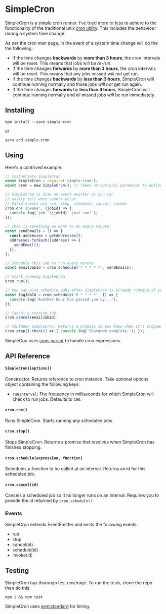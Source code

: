 # SimpleCron

SimpleCron is a simple cron runner. I've tried more or less to adhere to the functionality of the traditional unix [cron utility](http://man7.org/linux/man-pages/man8/cron.8.html). This includes the behaviour during a system time change.

As per the cron man page, in the event of a system time change will do the the following:

- If the time changes **backwards** by **more than 3 hours**, the cron intervals will be reset. This means that jobs will be _re-run_.
- If the time changes **forwards** by  **more than 3 hours**, the cron intervals will be reset. This means that any jobs missed _will not_ get run.
- If the time changes **backwards** by **less than 3 hours**, SimpleCron will continue running normally and those jobs _will not_ get run again.
- If the time changes **forwards** by **less than 3 hours**, SimpleCron will continue running normally and all missed jobs _will_ be run immediately. 



## Installing

```
npm install --save simple-cron
```
or
```
yarn add simple-cron
```

## Using

Here's a contrived example:

```javascript
// Instantiate SimpleCron
const SimpleCron = require('simple-cron');
const cron = new SimpleCron(); // Takes an optional parameter to define runInterval

// SimpleCron is also an event emitter so you can
// easily tell when events occur.
// Valid events are run, stop, schedule, cancel, invoke
cron.on('invoke', (jobId) => {
  console.log(`job '${jobId}' just ran!`);
});

// This is something we want to do every minute
const sendEmails = () => {
  const addresses = getAddresses();
  addresses.forEach((address) => {
    sendEmail();
  });
};

// Schedule this job to run every minute
const emailJobId = cron.schedule('* * * * *', sendEmails);

// Start running SimpleCron
cron.run();

// You can also schedule jobs after SimpleCron is already running if you want
const logJobId = cron.schedule('0 * * * *', () => {
  console.log('Another hour has passed you by...');
});

// Cancel a running job
cron.cancel(emailJobId);

// Shutdown SimpleCron. Returns a promise so you know when it's stopped.
cron.stop().then(() => { console.log('Shutdown complete.'); });

```

SimpleCon uses [cron-parser](https://github.com/harrisiirak/cron-parser) to handle cron expressions.

## API Reference

#### `SimpleCron([options])`

Constructor. Returns reference to cron instance. Take optional options object containing the following keys:

- `runInterval`: The frequency in milliseconds for which SimpleCron will check to run jobs. Defaults to `100`.

#### `cron.run()`

Runs SimpleCron. Starts running any scheduled jobs.

#### `cron.stop()`

Stops SimpleCron. Returns a promise that resolves when SimpleCron has finished stopping.

#### `cron.schedule(expression, function)`

Schedules a function to be called at an interval. Returns an id for this scheduled job.

#### `cron.cancel(id)`

Cancels a scheduled job so it no longer runs on an interval. Requires you to provide the id returned by `cron.schedule()`.

### Events

SimpleCron extends EventEmitter and emits the following events:

- run
- stop
- cancel(id)
- schedule(id)
- invoke(id)

## Testing

SimpleCron has thorough test coverage. To run the tests, clone the repo then do this:

```
npm i && npm test
```

SimpleCron uses [semistandard](https://github.com/Flet/semistandard) for linting.
